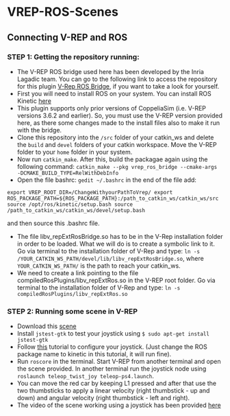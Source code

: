 # VREP-ROS-Scenes
## Connecting V-REP and ROS

### STEP 1: Getting the repository running:
- The V-REP ROS bridge used here has been developed by the Inria Lagadic team. You can go to the following link to access the repository for this plugin [V-Rep ROS Bridge](https://github.com/lagadic/vrep_ros_bridge), if you want to take a look for yourself.
- First you will need to install ROS on your system. You can install ROS Kinetic [here](http://wiki.ros.org/kinetic/Installation/Ubuntu)
- This plugin supports only prior versions of CoppeliaSim (i.e. V-REP versions 3.6.2 and earlier). So, you must use the V-REP version provided here, as there some changes made to the install files also to make it run with the bridge.
- Clone this repository into the `/src` folder of your catkin_ws and delete the `build` and `devel` folders of your catkin workspace. Move the V-REP folder to your `home` folder in your system.
- Now run `catkin_make`. After this, build the packagae again using the following command:
`catkin_make --pkg vrep_ros_bridge --cmake-args -DCMAKE_BUILD_TYPE=RelWithDebInfo`
- Open the file bashrc: `gedit ~/.bashrc` in the end of the file add:

`export VREP_ROOT_DIR=/ChangeWithyourPathToVrep/
export ROS_PACKAGE_PATH=${ROS_PACKAGE_PATH}:/path_to_catkin_ws/catkin_ws/src
source /opt/ros/kinetic/setup.bash
source /path_to_catkin_ws/catkin_ws/devel/setup.bash`

and then source this .bashrc file.
- The file libv_repExtRosBridge.so has to be in the V-Rep installation folder in order to be loaded. What we will do is to create a symbolic link to it. Go via terminal to the installation folder of V-Rep and type: `ln -s /YOUR_CATKIN_WS_PATH/devel/lib/libv_repExtRosBridge.so`, where `YOUR_CATKIN_WS_PATH/` is the path to reach your catkin_ws.
- We need to create a link pointing to the file compiledRosPlugins/libv_repExtRos.so in the V-REP root folder. Go via terminal to the installation folder of V-Rep and type: `ln -s compiledRosPlugins/libv_repExtRos.so`

### STEP 2: Running some scene in V-REP
- Download this [scene](https://github.com/jokla/vrep_car_simulation)
- Install `jstest-gtk` to test your joystick using `$ sudo apt-get install jstest-gtk`
- Follow [this](http://wiki.ros.org/joy/Tutorials/ConfiguringALinuxJoystick) tutorial to configure your joystick. (Just change the ROS package name to kinetic in this tutorial, it will run fine).
- Run `roscore` in the terminal. Start V-REP from another terminal and open the scene provided. In another terminal run the joystick node using `roslaunch teleop_twist_joy teleop-ps4.launch`.
- You can move the red car by keeping L1 pressed and after that use the two thumbsticks to apply a linear velocity (right thumbstick - up and down) and angular velocity (right thumbstick - left and right).
- The video of the scene working using a joystick has been provided [here](https://clemson.sharepoint.com/teams/ARMLab/Shared%20Documents/Forms/AllItems.aspx)
